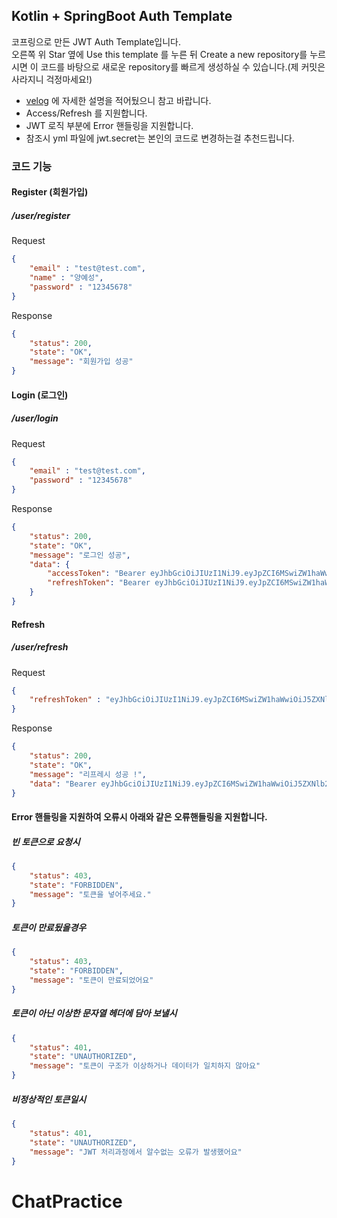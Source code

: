 ## Kotlin + SpringBoot Auth Template
코프링으로 만든 JWT Auth Template입니다. <br>
오른쪽 위 Star 옆에 Use this template 를 누른 뒤 Create a new repository를 누르시면 이 코드를 바탕으로 새로운 repository를 빠르게 생성하실 수 있습니다.(제 커밋은 사라지니 걱정마세요!)

- [velog](https://velog.io/@yeseong0412/Spring-%EC%84%9C%EB%B2%84%EA%B0%9C%EB%B0%9C%ED%95%98%EB%A9%B4%EC%84%9C-%EC%95%84%EC%A7%81-JWT%EB%A5%BC-%EB%AA%A8%EB%A5%B8%EB%8B%A4%EA%B3%A0) 에 자세한 설명을 적어뒀으니 참고 바랍니다.
- Access/Refresh 를 지원합니다.
- JWT 로직 부분에 Error 핸들링을 지원합니다.
- 참조시 yml 파일에 jwt.secret는 본인의 코드로 변경하는걸 추천드립니다.


### 코드 기능
#### Register (회원가입)
##### /user/register
Request
```json
{
    "email" : "test@test.com",
    "name" : "양예성",
    "password" : "12345678"
}
```
Response
```json
{
    "status": 200,
    "state": "OK",
    "message": "회원가입 성공"
}
```
#### Login (로그인)
##### /user/login
Request
```json
{
    "email" : "test@test.com",
    "password" : "12345678"
}
```
Response
```json
{
    "status": 200,
    "state": "OK",
    "message": "로그인 성공",
    "data": {
        "accessToken": "Bearer eyJhbGciOiJIUzI1NiJ9.eyJpZCI6MSwiZW1haWwiOiJ5ZXNlb25nMDQxMkBuYXZlci5jb20iLCJyb2xlIjoiUk9MRV9VU0VSIiwiaWF0IjoxNzIwOTU4MzU5LCJleHAiOjE3MjA5NjQzNTl9.QKTeOOLNVF4phUNaXvjqAaOlifi1DwZOoW_iS_GRbDw",
        "refreshToken": "Bearer eyJhbGciOiJIUzI1NiJ9.eyJpZCI6MSwiZW1haWwiOiJ5ZXNlb25nMDQxMkBuYXZlci5jb20iLCJyb2xlIjoiUk9MRV9VU0VSIiwiaWF0IjoxNzIwOTU4MzU5LCJleHAiOjE3MjE4MjIzNTl9.mq2LWPEGyzHhCCI_Jn4n9bnbdiWzBgtO4U816I1rkoU"
    }
}
```
#### Refresh
##### /user/refresh
Request
```json
{
    "refreshToken" : "eyJhbGciOiJIUzI1NiJ9.eyJpZCI6MSwiZW1haWwiOiJ5ZXNlb25nMDQxMkBuYXZlci5jb20iLCJyb2xlIjoiUk9MRV9VU0VSIiwiaWF0IjoxNzIwOTU2NjQxLCJleHAiOjE3MjA5NjI2NDF9.IRChX7ungNumYHMtRMdnWizDH3C7bw78GNyaRWUlwZI"
}
```
Response
```json
{
    "status": 200,
    "state": "OK",
    "message": "리프레시 성공 !",
    "data": "Bearer eyJhbGciOiJIUzI1NiJ9.eyJpZCI6MSwiZW1haWwiOiJ5ZXNlb25nMDQxMkBuYXZlci5jb20iLCJyb2xlIjoiUk9MRV9VU0VSIiwiaWF0IjoxNzIwOTU3MTM4LCJleHAiOjE3MjA5NjMxMzh9.bvhpmz3C7TjSsygJlFYYd7tlrx5525MiSTUUWiu6QTs"
}
```

#### Error 핸들링을 지원하여 오류시 아래와 같은 오류핸들링을 지원합니다.
##### 빈 토큰으로 요청시
```json
{
    "status": 403,
    "state": "FORBIDDEN",
    "message": "토큰을 넣어주세요."
}
```

##### 토큰이 만료됬을경우
```json
{
    "status": 403,
    "state": "FORBIDDEN",
    "message": "토큰이 만료되었어요"
}
```

##### 토큰이 아닌 이상한 문자열 헤더에 담아 보낼시
```json
{
    "status": 401,
    "state": "UNAUTHORIZED",
    "message": "토큰이 구조가 이상하거나 데이터가 일치하지 않아요"
}
```

##### 비정상적인 토큰일시
```json
{
    "status": 401,
    "state": "UNAUTHORIZED",
    "message": "JWT 처리과정에서 알수없는 오류가 발생했어요"
}
```
# ChatPractice
